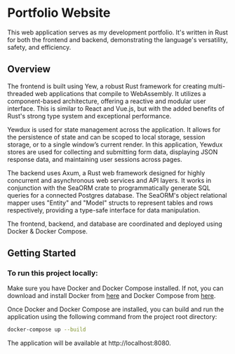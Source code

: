 # Portfolio Website

This web application serves as my development portfolio. It's written in Rust for both the frontend and backend, demonstrating the language's versatility, safety, and efficiency.

## Overview

The frontend is built using Yew, a robust Rust framework for creating multi-threaded web applications that compile to WebAssembly. It utilizes a component-based architecture, offering a reactive and modular user interface. This is similar to React and Vue.js, but with the added benefits of Rust's strong type system and exceptional performance.

Yewdux is used for state management across the application. It allows for the persistence of state and can be scoped to local storage, session storage, or to a single window’s current render. In this application, Yewdux stores are used for collecting and submitting form data, displaying JSON response data, and maintaining user sessions across pages.

The backend uses Axum, a Rust web framework designed for highly concurrent and asynchronous web services and API layers. It works in conjunction with the SeaORM crate to programmatically generate SQL queries for a connected Postgres database. The SeaORM's object relational mapper uses "Entity" and "Model" structs to represent tables and rows respectively, providing a type-safe interface for data manipulation.

The frontend, backend, and database are coordinated and deployed using Docker & Docker Compose.

## Getting Started

### To run this project locally:

Make sure you have Docker and Docker Compose installed. If not, you can download and install Docker from [here](https://docs.docker.com/get-docker/) and Docker Compose from [here](https://docs.docker.com/compose/install/).

Once Docker and Docker Compose are installed, you can build and run the application using the following command from the project root directory:

```zsh
docker-compose up --build
``` 

The application will be available at http://localhost:8080.